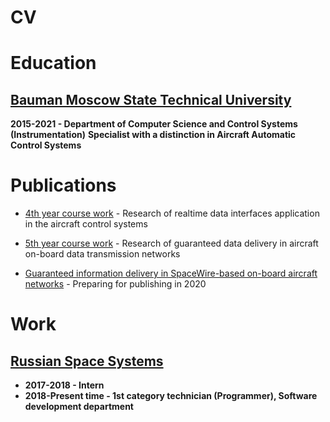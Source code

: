 # CV

# Education

## [Bauman Moscow State Technical University](https://www.bmstu.ru/)
**2015-2021 - Department of Computer Science and Control Systems (Instrumentation)**
**Specialist with a distinction in Aircraft Automatic Control Systems**

# Publications

* [4th year course work](https://docs.google.com/document/d/1j5d37XLHxmK096koQAhbnjqaVbBp9rRjGgWdhcidXEQ/edit?usp=sharing) - Research of realtime data interfaces application in the aircraft control systems 

* [5th year course work](https://docs.google.com/document/d/1d-gjWqyAqA_X07iOnQdnYiTBBa8wj_B6oZaSR8xmWhQ/edit?usp=sharing) - Research of guaranteed data delivery in aircraft on-board data transmission networks

* [Guaranteed information delivery in SpaceWire-based on-board aircraft networks](https://docs.google.com/document/d/1wefiXDv25uv5Or5_HxZgh2RZuXXVk8lX_k3UD6DcbwQ/edit?usp=sharing) - Preparing for publishing in 2020


# Work

##  [Russian Space Systems](http://russianspacesystems.ru/)

* **2017-2018 - Intern**
* **2018-Present time - 1st category technician (Programmer), Software development department**
